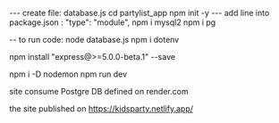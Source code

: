 --- create file: database.js
cd partylist_app
npm init -y
--- add line into package.json : "type": "module",
npm i mysql2
npm i pg

-- to run code: node database.js
npm i dotenv

npm install "express@>=5.0.0-beta.1" --save

npm i -D nodemon
npm run dev

site consume Postgre DB defined on render.com

the site published on
https://kidsparty.netlify.app/
